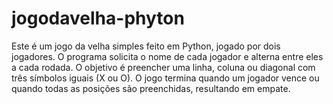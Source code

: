 # jogodavelha-phyton
Este é um jogo da velha simples feito em Python, jogado por dois jogadores. O programa solicita o nome de cada jogador e alterna entre eles a cada rodada. O objetivo é preencher uma linha, coluna ou diagonal com três símbolos iguais (X ou O). O jogo termina quando um jogador vence ou quando todas as posições são preenchidas, resultando em empate.
